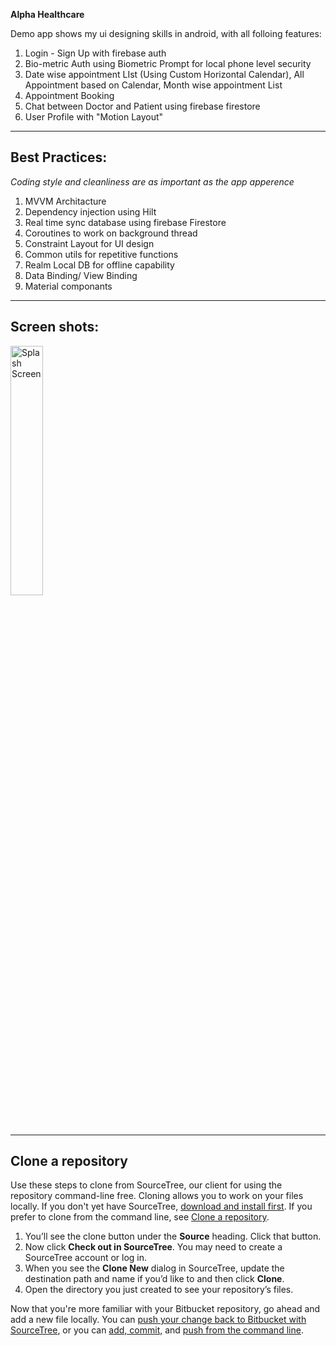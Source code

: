 **Alpha Healthcare**

Demo app shows my ui designing skills in android, with all folloing features:

1. Login - Sign Up with firebase auth
2. Bio-metric Auth using Biometric Prompt for local phone level security
3. Date wise appointment LIst (Using Custom Horizontal Calendar), All Appointment based on
Calendar, Month wise appointment List
4. Appointment Booking
5. Chat between Doctor and Patient using firebase firestore
6. User Profile with "Motion Layout"

---

## Best Practices:

*Coding style and cleanliness are as important as the app apperence*

1. MVVM Architacture
2. Dependency injection using Hilt
3. Real time sync database using firebase Firestore
4. Coroutines to work on background thread
5. Constraint Layout for UI design
6. Common utils for repetitive functions
7. Realm Local DB for offline capability
8. Data Binding/ View Binding
9. Material componants

---

## Screen shots:

<img title="Splash Screen" src="" width="32%">

---

## Clone a repository

Use these steps to clone from SourceTree, our client for using the repository command-line free. Cloning allows you to work on your files locally. If you don't yet have SourceTree, [download and install first](https://www.sourcetreeapp.com/). If you prefer to clone from the command line, see [Clone a repository](https://confluence.atlassian.com/x/4whODQ).

1. You’ll see the clone button under the **Source** heading. Click that button.
2. Now click **Check out in SourceTree**. You may need to create a SourceTree account or log in.
3. When you see the **Clone New** dialog in SourceTree, update the destination path and name if you’d like to and then click **Clone**.
4. Open the directory you just created to see your repository’s files.

Now that you're more familiar with your Bitbucket repository, go ahead and add a new file locally. You can [push your change back to Bitbucket with SourceTree](https://confluence.atlassian.com/x/iqyBMg), or you can [add, commit,](https://confluence.atlassian.com/x/8QhODQ) and [push from the command line](https://confluence.atlassian.com/x/NQ0zDQ).
